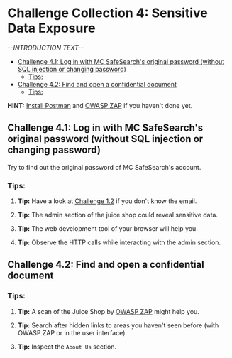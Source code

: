 # Challenge Collection 4: Sensitive Data Exposure

*--INTRODUCTION TEXT--*

   * [Challenge 4.1: Log in with MC SafeSearch's original password (without SQL injection or changing password)](#challenge-41-log-in-with-mc-safesearchs-original-password-without-sql-injection-or-changing-password)
      * [Tips:](#tips)
   * [Challenge 4.2: Find and open a confidential document](#challenge-42-find-and-open-a-confidential-document)
      * [Tips:](#tips-1)

**HINT:** [Install Postman](https://www.getpostman.com/apps) and [OWASP ZAP](https://github.com/zaproxy/zaproxy/wiki/Downloads) if you haven't done yet.

## Challenge 4.1: Log in with MC SafeSearch's original password (without SQL injection or changing password)
Try to find out the original password of MC SafeSearch's account.

### Tips:

1. **Tip:** Have a look at [Challenge 1.2](https://github.com/nt-ca-aqe/thesis-ahs/tree/master/Challenge%201:%20Broken%20Access%20Control#challenge-12-find-the-admin-page) if you don't know the email.

2. **Tip:** The admin section of the juice shop could reveal sensitive data.

3. **Tip:** The web development tool of your browser will help you.

4. **Tip:** Observe the HTTP calls while interacting with the admin section.


## Challenge 4.2: Find and open a confidential document

### Tips:

1. **Tip:** A scan of the Juice Shop by [OWASP ZAP](https://github.com/zaproxy/zaproxy/wiki/Downloads) might help you.

2. **Tip:** Search after hidden links to areas you haven't seen before (with OWASP ZAP or in the user interface).

3. **Tip:** Inspect the `About Us` section.
